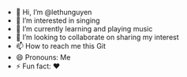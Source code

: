 - 👋 Hi, I’m @lethunguyen
- 👀 I’m interested in singing
- 🌱 I’m currently learning and playing music
- 💞️ I’m looking to collaborate on sharing my interest
- 📫 How to reach me this Git
- 😄 Pronouns: Me
- ⚡ Fun fact: ❤️

<!---
lethunguyen/lethunguyen is a ✨ special ✨ repository because its `README.md` (this file) appears on your GitHub profile.
You can click the Preview link to take a look at your changes.
--->
